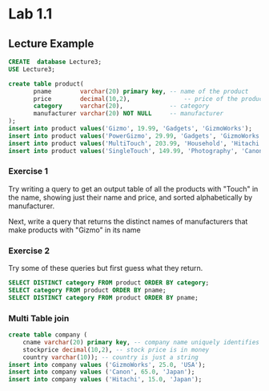 # Lab 1.1
## Lecture Example


```sql
CREATE  database Lecture3;
USE Lecture3; 

create table product(
       pname        varchar(20) primary key, -- name of the product
       price        decimal(10,2),               -- price of the product
       category     varchar(20),             -- category
       manufacturer varchar(20) NOT NULL     -- manufacturer
);
insert into product values('Gizmo', 19.99, 'Gadgets', 'GizmoWorks');    
insert into product values('PowerGizmo', 29.99, 'Gadgets', 'GizmoWorks');  
insert into product values('MultiTouch', 203.99, 'Household', 'Hitachi'); 
insert into product values('SingleTouch', 149.99, 'Photography', 'Canon')

```

### Exercise 1
Try writing a query to get an output table of all the products with "Touch" in the name, showing just their name and price, 
and sorted alphabetically by manufacturer.


Next, write a query that returns the distinct names of manufacturers that make products with "Gizmo" in its name



### Exercise 2

Try some of these queries but first guess what they return.

```sql
SELECT DISTINCT category FROM product ORDER BY category;
SELECT category FROM product ORDER BY pname;
SELECT DISTINCT category FROM product ORDER BY pname;
```

### Multi Table join

```sql
create table company (
    cname varchar(20) primary key, -- company name uniquely identifies the company.
    stockprice decimal(10,2), -- stock price is in money 
    country varchar(10)); -- country is just a string
insert into company values ('GizmoWorks', 25.0, 'USA');
insert into company values ('Canon', 65.0, 'Japan');
insert into company values ('Hitachi', 15.0, 'Japan');
```
